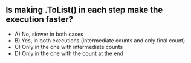 ## Is making .ToList() in each step make the execution faster?

- A) No, slower in both cases
- B) Yes, in both executions (intermediate counts and only final count)
- C) Only in the one with intermediate counts
- D) Only in the one with the count at the end
